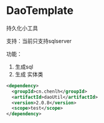 # DaoTemplate
持久化小工具

支持：当前只支持sqlserver

功能：
1. 生成sql
2. 生成 实体类

```xml
<dependency>
  <groupId>cn.chenlh</groupId>
  <artifactId>daoUtil</artifactId>
  <version>2.0.8</version>
  <scope>test</scope>
</dependency>
```
